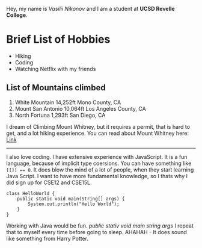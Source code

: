 Hey, my name is *Vasilii Nikonov* and I am a student at **UCSD Revelle College**.

# Brief List of Hobbies
* Hiking
* Coding
* Watching Netflix with my friends

## List of Mountains climbed
1. White Mountain 14,252ft Mono County, CA
2. Mount San Antonio 10,064ft Los Angeles County, CA
3. North Fortuna 1,293ft San Diego, CA

I dream of Climbing Mount Whitney, but it requires a permit, that is hard to get, and a lot hiking experience. You can read about Mount Whitney here: [Link](https://en.wikipedia.org/wiki/Mount_Whitney)

---

I also love coding. I have extensive experience with JavaScript. It is a fun language, because of implicit type coersions. You can have something like `[[]] == 0`. It does blow the mind of a lot of people, when they start learning Java Script. I want to have more fundamental knowledge, so I thats why I did sign up for CSE12 and CSE15L.

```
class HelloWorld {
    public static void main(String[] args) {
        System.out.println("Hello World");
    }
}
```
Working with Java would be fun. *public stativ void main string args* I repeat that to myself every time before going to sleep. AHAHAH - It does sound like something from Harry Potter.
